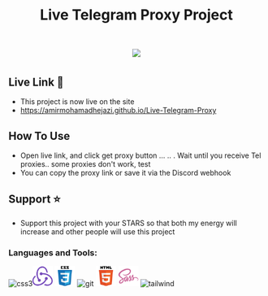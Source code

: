 <h1 align="center">Live Telegram Proxy Project<h1/> 

<p align="center">
  <img src="https://cdn.dribbble.com/users/1461209/screenshots/14811632/media/40f9069043748582d43854a8c9158b91.gif">
</p>




## Live Link 🌟
- This project is now live on the site
- https://amirmohamadhejazi.github.io/Live-Telegram-Proxy



## How To Use
- Open live link, and click get proxy button ... .. . Wait until you receive Tel proxies.. some proxies don't work, test
- You can copy the proxy link or save it via the Discord webhook



## Support ⭐

- Support this project with your STARS so that both my energy will increase and other people will use this project 



<h3 align="left">Languages and Tools:</h3>
<p align="left">
<img src="https://camo.githubusercontent.com/cda2bff49eb0cd388393e08dd91cc3cf461f095e387d3fdcb8648ab0418010aa/68747470733a2f2f692e67697068792e636f6d2f6d656469612f654e41736a4f353574506267616f72376d612f323030772e77656270" alt="css3" width="40" height="40"/><img src="https://raw.githubusercontent.com/devicons/devicon/master/icons/redux/redux-original.svg" alt="redux" width="40" height="40"/>
<img src="https://raw.githubusercontent.com/devicons/devicon/master/icons/css3/css3-original-wordmark.svg" alt="css3" width="40" height="40"/>
<img src="https://www.vectorlogo.zone/logos/git-scm/git-scm-icon.svg" alt="git" width="40" height="40"/>
<img src="https://raw.githubusercontent.com/devicons/devicon/master/icons/html5/html5-original-wordmark.svg" alt="html5" width="40" height="40"/> 
<img src="https://raw.githubusercontent.com/devicons/devicon/master/icons/sass/sass-original.svg" alt="sass" width="40" height="40"/>
<img src="https://www.vectorlogo.zone/logos/tailwindcss/tailwindcss-icon.svg" alt="tailwind" width="40" height="40"/>
</p>


